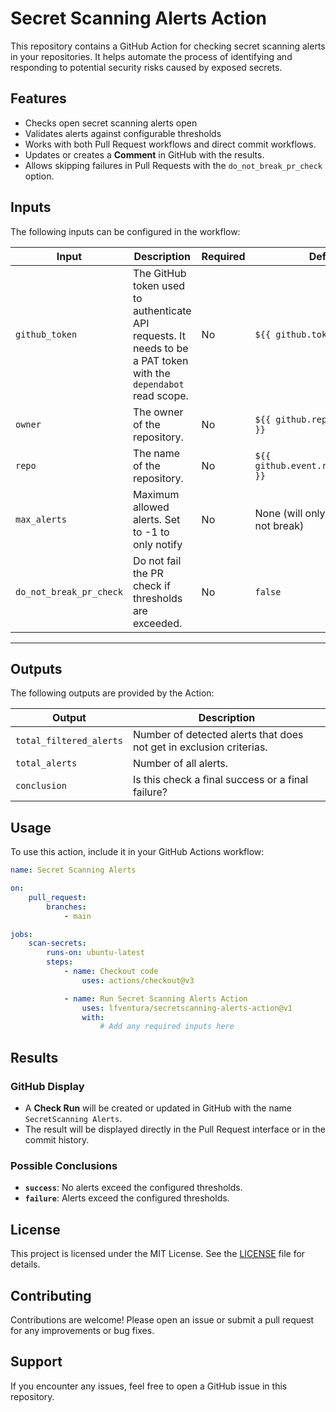 # Secret Scanning Alerts Action

This repository contains a GitHub Action for checking secret scanning alerts in your repositories. It helps automate the process of identifying and responding to potential security risks caused by exposed secrets.

## Features

- Checks open secret scanning alerts open
- Validates alerts against configurable thresholds
- Works with both Pull Request workflows and direct commit workflows.
- Updates or creates a **Comment** in GitHub with the results.
- Allows skipping failures in Pull Requests with the `do_not_break_pr_check` option.

## Inputs

The following inputs can be configured in the workflow:

| Input                  | Description                                                                 | Required | Default                          |
|------------------------|---------------------------------------------------------------------------|----------|----------------------------------|
| `github_token`         | The GitHub token used to authenticate API requests. It needs to be a PAT token with the `dependabot` read scope.                      | No       | `${{ github.token }}`           |
| `owner`                | The owner of the repository.                                               | No       | `${{ github.repository_owner }}`|
| `repo`                 | The name of the repository.                                                | No       | `${{ github.event.repository.name }}` |
| `max_alerts`      | Maximum allowed alerts. Set to -1 to only notify                                     | No       | None (will only notify but will not break)                             |
| `do_not_break_pr_check`| Do not fail the PR check if thresholds are exceeded.                       | No       | `false`                          |

---

## Outputs

The following outputs are provided by the Action:

| Output             | Description                                    |
|--------------------|----------------------------------------------|
| `total_filtered_alerts`| Number of detected alerts that does not get in exclusion criterias. |
| `total_alerts`  | Number of all alerts.           |
| `conclusion`      | Is this check a final success or a final failure?   |

## Usage

To use this action, include it in your GitHub Actions workflow:

```yaml
name: Secret Scanning Alerts

on:
    pull_request:
        branches:
            - main

jobs:
    scan-secrets:
        runs-on: ubuntu-latest
        steps:
            - name: Checkout code
                uses: actions/checkout@v3

            - name: Run Secret Scanning Alerts Action
                uses: lfventura/secretscanning-alerts-action@v1
                with:
                    # Add any required inputs here
```

## Results

### GitHub Display

- A **Check Run** will be created or updated in GitHub with the name `SecretScanning Alerts`.
- The result will be displayed directly in the Pull Request interface or in the commit history.

### Possible Conclusions

- **`success`**: No alerts exceed the configured thresholds.
- **`failure`**: Alerts exceed the configured thresholds.

## License

This project is licensed under the MIT License. See the [LICENSE](./LICENSE) file for details.

## Contributing

Contributions are welcome! Please open an issue or submit a pull request for any improvements or bug fixes.

## Support

If you encounter any issues, feel free to open a GitHub issue in this repository.